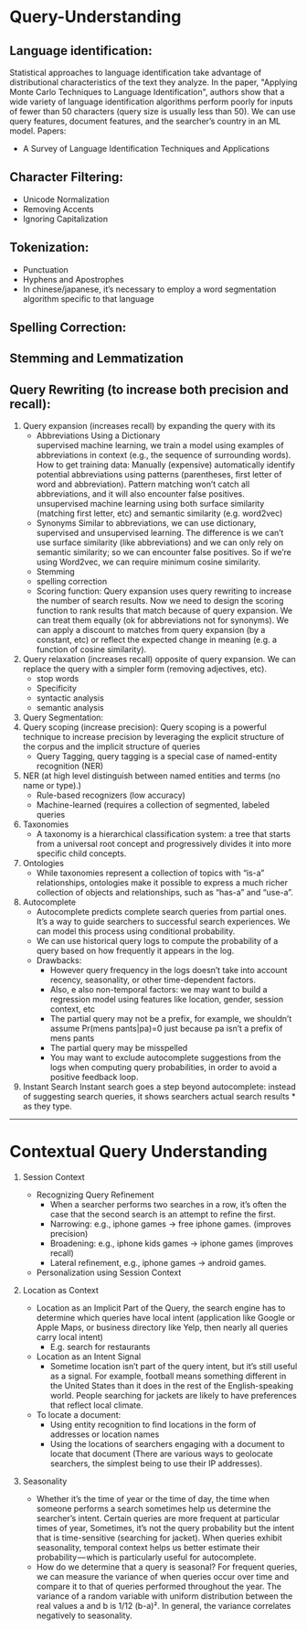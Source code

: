# Query-Understanding

## Language identification:
Statistical approaches to language identification take advantage of distributional characteristics of the text they analyze.
In the paper, "Applying Monte Carlo Techniques to Language Identification", authors show that a wide variety of language identification algorithms perform poorly for inputs of fewer than 50 characters (query size is usually less than 50).
We can use query features, document features, and the searcher’s country in an ML model. 
Papers:
- A Survey of Language Identification Techniques
and Applications
## Character Filtering:
  * Unicode Normalization
  * Removing Accents
  * Ignoring Capitalization
## Tokenization:
  * Punctuation
  * Hyphens and Apostrophes
  * In chinese/japanese, it’s necessary to employ a word segmentation algorithm specific to that language
## Spelling Correction:
## Stemming and Lemmatization
## Query Rewriting (to increase both precision and recall):
1. Query expansion (increases recall) by expanding the query with its
    * Abbreviations
Using a Dictionary	
supervised machine learning, we train a model using examples of abbreviations in context (e.g., the sequence of surrounding words). How to get training data:
Manually (expensive)
automatically identify potential abbreviations using patterns (parentheses, first letter of word and abbreviation). Pattern matching won’t catch all abbreviations, and it will also encounter false positives.
unsupervised machine learning using both surface similarity (matching first letter, etc) and  semantic similarity (e.g. word2vec)
    * Synonyms
Similar to abbreviations, we can use dictionary, supervised and unsupervised learning. The difference is we can’t use surface similarity (like abbreviations) and we can only rely on semantic similarity; so we can encounter false positives. So if we’re using Word2vec, we can require minimum cosine similarity.
    * Stemming 
    * spelling correction
    * Scoring function: Query expansion uses query rewriting to increase the number of search results. Now we need to design the scoring function to rank results that match because of query expansion. 
We can treat them equally (ok for abbreviations not for synonyms). 
We can apply a discount to matches from query expansion (by a constant, etc) or reflect the expected change in meaning (e.g. a function of cosine similarity).
2. Query relaxation (increases recall) opposite of query expansion. We can replace the query with a simpler form (removing adjectives, etc).
      * stop words
    * Specificity
    * syntactic analysis
    * semantic analysis
3. Query Segmentation:
4. Query scoping (increase precision): Query scoping is a powerful technique to increase precision by leveraging the explicit structure of the corpus and the implicit structure of queries
    * Query Tagging, query tagging is a special case of named-entity recognition (NER)
5. NER (at high level distinguish between named entities and terms (no name or type).)
    * Rule-based recognizers (low accuracy)
    * Machine-learned (requires a collection of segmented, labeled queries
6. Taxonomies 
    * A taxonomy is a hierarchical classification system: a tree that starts from a universal root concept and progressively divides it into more specific child concepts. 
7. Ontologies
    * While taxonomies represent a collection of topics with “is-a” relationships, ontologies make it possible to express a much richer collection of objects and relationships, such as “has-a” and “use-a”. 
8. Autocomplete
    * Autocomplete predicts complete search queries from partial ones. It’s a way to guide searchers to successful search experiences. We can model this process using conditional probability. 
    * We can use historical query logs to compute the probability of a query based on how frequently it appears in the log. 
    * Drawbacks:
      * However query frequency in the logs doesn’t take into account recency, seasonality, or other time-dependent factors. 
      * Also, e also non-temporal factors: we may want to build a regression model using features like location, gender, session context, etc
      * The partial query may not be a prefix, for example, we shouldn’t assume Pr(mens pants|pa)=0 just because pa isn’t a prefix of mens pants
      * The partial query may be misspelled
      * You may want to exclude autocomplete suggestions from the logs when computing query probabilities, in order to avoid a positive feedback loop.
9. Instant Search
Instant search goes a step beyond autocomplete: instead of suggesting search queries, it shows searchers actual search results     * as they type.

***

# Contextual Query Understanding
1. Session Context
    * Recognizing Query Refinement
      * When a searcher performs two searches in a row, it’s often the case that the second search is an attempt to refine the first.
      * Narrowing: e.g., iphone games -> free iphone games. (improves precision)
      * Broadening: e.g., iphone kids games -> iphone games (improves recall)
      * Lateral refinement, e.g., iphone games -> android games.
    * Personalization using Session Context
2. Location as Context

    * Location as an Implicit Part of the Query, the search engine has to determine which queries have local intent (application like Google or Apple Maps, or business directory like Yelp, then nearly all queries carry local intent)
      * E.g. search for restaurants
    * Location as an Intent Signal	
      * Sometime location isn’t part of the query intent, but it’s still useful as a signal. For example, football means something different in the United States than it does in the rest of the English-speaking world. People searching for jackets are likely to have preferences that reflect local climate.
    * To locate a document:
      * Using entity recognition to find locations in the form of addresses or location names
      * Using the locations of searchers engaging with a document to locate that document (There are various ways to geolocate searchers, the simplest being to use their IP addresses).
	
3. Seasonality
    * Whether it’s the time of year or the time of day, the time when someone performs a search sometimes help us determine the searcher’s intent.  Certain queries are more frequent at particular times of year, Sometimes, it’s not the query probability but the intent that is time-sensitive (searching for jacket).  When queries exhibit seasonality, temporal context helps us better estimate their probability — which is particularly useful for autocomplete. 
    * How do we determine that a query is seasonal? For frequent queries, we can measure the variance of when queries occur over time and compare it to that of queries performed throughout the year. The variance of a random variable with uniform distribution between the real values a and b is 1/12 (b-a)².  In general, the variance correlates negatively to seasonality.
